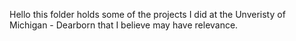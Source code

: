 Hello this folder holds some of the projects I did at the Unveristy of Michigan - Dearborn that I believe may have relevance. 
